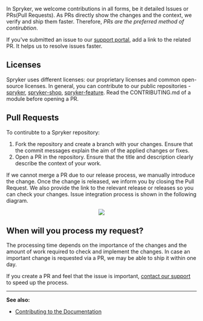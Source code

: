 
In Spryker, we welcome contributions in all forms, be it detailed Issues or PRs(Pull Requests). As PRs directly show the changes and the context, we verify and ship them faster. Therefore, *PRs are the preferred method of contirubtion*. 

If you've submitted an issue to our [support portal](https://spryker.force.com/support/s/), add a link to the related PR. It helps us to resolve issues faster.

## Licenses
Spryker uses different licenses: our proprietary licenses and common open-source licenses. In general, you can contribute to our public repositories - [spryker](https://github.com/spryker), [spryker-shop](https://github.com/spryker-shop), [spryker-feature](https://github.com/spryker-feature). Read the CONTRIBUTING.md of a module before opening a PR.

## Pull Requests
To contirubte to a Spryker repository:
1. Fork the repository and create a branch with your changes. Ensure that the commit messages explain the aim of the applied changes or fixes. 
2. Open a PR in the repository. Ensure that the title and description clearly describe the context of your work. 

If we cannot merge a PR due to our release process, we manually introduce the change. Once the change is released, we inform you by closing the Pull Request. We also provide the link to the relevant release or releases so you can check your changes. Issue integration process is shown in the following diagram.

<div style="text-align:center;"><img src="https://spryker.s3.eu-central-1.amazonaws.com/docs/Developer+Guide/Code+Contribution+Guide/code-contirubtion.png"></div>



## When will you process my request?

The processing time depends on the importance of the changes and the amount of work required to check and implement the changes. In case an important change is requested via a PR, we may be able to ship it within one day.

If you create a PR and feel that the issue is important, [contact our support](https://spryker.force.com/support/s/) to speed up the process.

--- 
**See also:**
* [Contributing to the Documentation](https://documentation.spryker.com/docs/about-documentation#contributing-to-the-documentation)
